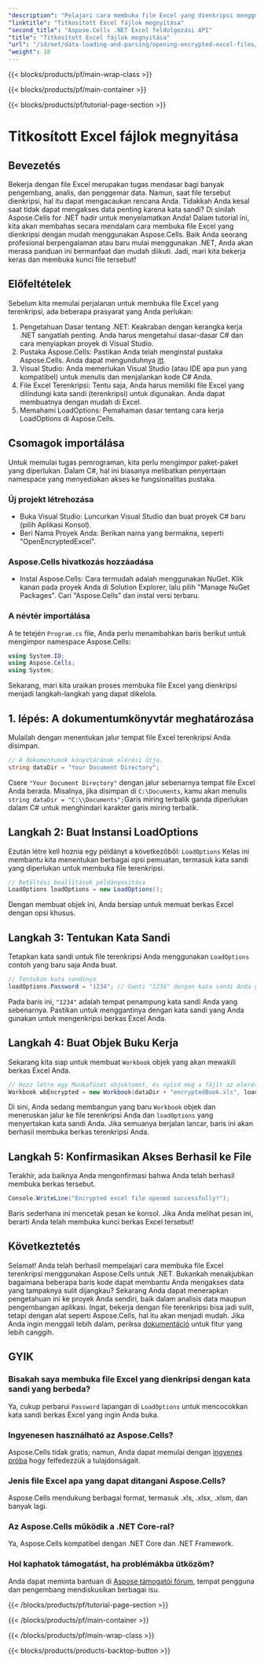 ```yaml
---
"description": "Pelajari cara membuka file Excel yang dienkripsi menggunakan Aspose.Cells for .NET dengan panduan langkah demi langkah ini. Buka kunci data Anda."
"linktitle": "Titkosított Excel fájlok megnyitása"
"second_title": "Aspose.Cells .NET Excel feldolgozási API"
"title": "Titkosított Excel fájlok megnyitása"
"url": "/id/net/data-loading-and-parsing/opening-encrypted-excel-files/"
"weight": 10
---
```


{{< blocks/products/pf/main-wrap-class >}}

{{< blocks/products/pf/main-container >}}

{{< blocks/products/pf/tutorial-page-section >}}

# Titkosított Excel fájlok megnyitása

## Bevezetés
Bekerja dengan file Excel merupakan tugas mendasar bagi banyak pengembang, analis, dan penggemar data. Namun, saat file tersebut dienkripsi, hal itu dapat mengacaukan rencana Anda. Tidakkah Anda kesal saat tidak dapat mengakses data penting karena kata sandi? Di sinilah Aspose.Cells for .NET hadir untuk menyelamatkan Anda! Dalam tutorial ini, kita akan membahas secara mendalam cara membuka file Excel yang dienkripsi dengan mudah menggunakan Aspose.Cells. Baik Anda seorang profesional berpengalaman atau baru mulai menggunakan .NET, Anda akan merasa panduan ini bermanfaat dan mudah diikuti. Jadi, mari kita bekerja keras dan membuka kunci file tersebut!
## Előfeltételek
Sebelum kita memulai perjalanan untuk membuka file Excel yang terenkripsi, ada beberapa prasyarat yang Anda perlukan:
1. Pengetahuan Dasar tentang .NET: Keakraban dengan kerangka kerja .NET sangatlah penting. Anda harus mengetahui dasar-dasar C# dan cara menyiapkan proyek di Visual Studio.
2. Pustaka Aspose.Cells: Pastikan Anda telah menginstal pustaka Aspose.Cells. Anda dapat mengunduhnya [itt](https://releases.aspose.com/cells/net/).
3. Visual Studio: Anda memerlukan Visual Studio (atau IDE apa pun yang kompatibel) untuk menulis dan menjalankan kode C# Anda.
4. File Excel Terenkripsi: Tentu saja, Anda harus memiliki file Excel yang dilindungi kata sandi (terenkripsi) untuk digunakan. Anda dapat membuatnya dengan mudah di Excel.
5. Memahami LoadOptions: Pemahaman dasar tentang cara kerja LoadOptions di Aspose.Cells.
## Csomagok importálása
Untuk memulai tugas pemrograman, kita perlu mengimpor paket-paket yang diperlukan. Dalam C#, hal ini biasanya melibatkan penyertaan namespace yang menyediakan akses ke fungsionalitas pustaka.
### Új projekt létrehozása
- Buka Visual Studio: Luncurkan Visual Studio dan buat proyek C# baru (pilih Aplikasi Konsol).
- Beri Nama Proyek Anda: Berikan nama yang bermakna, seperti "OpenEncryptedExcel".
### Aspose.Cells hivatkozás hozzáadása
- Instal Aspose.Cells: Cara termudah adalah menggunakan NuGet. Klik kanan pada proyek Anda di Solution Explorer, lalu pilih "Manage NuGet Packages". Cari "Aspose.Cells" dan instal versi terbaru.
### A névtér importálása
A te tetején `Program.cs` file, Anda perlu menambahkan baris berikut untuk mengimpor namespace Aspose.Cells:
```csharp
using System.IO;
using Aspose.Cells;
using System;
```
Sekarang, mari kita uraikan proses membuka file Excel yang dienkripsi menjadi langkah-langkah yang dapat dikelola. 
## 1. lépés: A dokumentumkönyvtár meghatározása
Mulailah dengan menentukan jalur tempat file Excel terenkripsi Anda disimpan. 
```csharp
// A dokumentumok könyvtárának elérési útja.
string dataDir = "Your Document Directory";
```
Csere `"Your Document Directory"` dengan jalur sebenarnya tempat file Excel Anda berada. Misalnya, jika disimpan di `C:\Documents`, kamu akan menulis `string dataDir = "C:\\Documents";`Garis miring terbalik ganda diperlukan dalam C# untuk menghindari karakter garis miring terbalik.
## Langkah 2: Buat Instansi LoadOptions
Ezután létre kell hoznia egy példányt a következőből: `LoadOptions` Kelas ini membantu kita menentukan berbagai opsi pemuatan, termasuk kata sandi yang diperlukan untuk membuka file terenkripsi.
```csharp
// Betöltési beállítások példányosítása
LoadOptions loadOptions = new LoadOptions();
```
Dengan membuat objek ini, Anda bersiap untuk memuat berkas Excel dengan opsi khusus.
## Langkah 3: Tentukan Kata Sandi
Tetapkan kata sandi untuk file terenkripsi Anda menggunakan `LoadOptions` contoh yang baru saja Anda buat.
```csharp
// Tentukan kata sandinya
loadOptions.Password = "1234"; // Ganti "1234" dengan kata sandi Anda yang sebenarnya
```
Pada baris ini, `"1234"` adalah tempat penampung kata sandi Anda yang sebenarnya. Pastikan untuk menggantinya dengan kata sandi yang Anda gunakan untuk mengenkripsi berkas Excel Anda.
## Langkah 4: Buat Objek Buku Kerja
Sekarang kita siap untuk membuat `Workbook` objek yang akan mewakili berkas Excel Anda.
```csharp
// Hozz létre egy Munkafüzet objektumot, és nyisd meg a fájlt az elérési útjáról
Workbook wbEncrypted = new Workbook(dataDir + "encryptedBook.xls", loadOptions);
```
Di sini, Anda sedang membangun yang baru `Workbook` objek dan meneruskan jalur ke file terenkripsi Anda dan `loadOptions` yang menyertakan kata sandi Anda. Jika semuanya berjalan lancar, baris ini akan berhasil membuka berkas terenkripsi Anda.
## Langkah 5: Konfirmasikan Akses Berhasil ke File
Terakhir, ada baiknya Anda mengonfirmasi bahwa Anda telah berhasil membuka berkas tersebut. 
```csharp
Console.WriteLine("Encrypted excel file opened successfully!");
```
Baris sederhana ini mencetak pesan ke konsol. Jika Anda melihat pesan ini, berarti Anda telah membuka kunci berkas Excel tersebut!
## Következtetés
Selamat! Anda telah berhasil mempelajari cara membuka file Excel terenkripsi menggunakan Aspose.Cells untuk .NET. Bukankah menakjubkan bagaimana beberapa baris kode dapat membantu Anda mengakses data yang tampaknya sulit dijangkau? Sekarang Anda dapat menerapkan pengetahuan ini ke proyek Anda sendiri, baik dalam analisis data maupun pengembangan aplikasi. 
Ingat, bekerja dengan file terenkripsi bisa jadi sulit, tetapi dengan alat seperti Aspose.Cells, hal itu akan menjadi mudah. Jika Anda ingin menggali lebih dalam, periksa [dokumentáció](https://reference.aspose.com/cells/net/) untuk fitur yang lebih canggih.
## GYIK
### Bisakah saya membuka file Excel yang dienkripsi dengan kata sandi yang berbeda?
Ya, cukup perbarui `Password` lapangan di `LoadOptions` untuk mencocokkan kata sandi berkas Excel yang ingin Anda buka.
### Ingyenesen használható az Aspose.Cells?
Aspose.Cells tidak gratis; namun, Anda dapat memulai dengan [ingyenes próba](https://releases.aspose.com/) hogy felfedezzük a tulajdonságait.
### Jenis file Excel apa yang dapat ditangani Aspose.Cells?
Aspose.Cells mendukung berbagai format, termasuk .xls, .xlsx, .xlsm, dan banyak lagi.
### Az Aspose.Cells működik a .NET Core-ral?
Ya, Aspose.Cells kompatibel dengan .NET Core dan .NET Framework.
### Hol kaphatok támogatást, ha problémákba ütközöm?
Anda dapat meminta bantuan di [Aspose támogatói fórum](https://forum.aspose.com/c/cells/9), tempat pengguna dan pengembang mendiskusikan berbagai isu.

{{< /blocks/products/pf/tutorial-page-section >}}

{{< /blocks/products/pf/main-container >}}

{{< /blocks/products/pf/main-wrap-class >}}

{{< blocks/products/products-backtop-button >}}